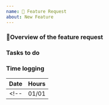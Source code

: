 ```yaml
---
name: 🚀 Feature Request
about: New Feature
---
```


### 🚀**Overview of the feature request**

<!-- Explain the feature request -->

### **Tasks to do**

<!-- [ ] Add a checklist of tasks for this new feature. -->


### **Time logging**
| Date | Hours |
| :--: | :---: |
<!-- |01/01 | 2h | -->
